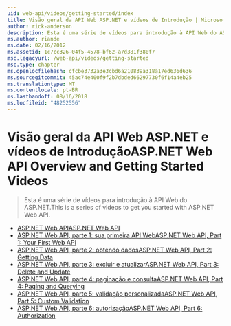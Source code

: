 ```yaml
---
uid: web-api/videos/getting-started/index
title: Visão geral da API Web ASP.NET e vídeos de Introdução | Microsoft Docs
author: rick-anderson
description: Esta é uma série de vídeos para introdução à API Web do ASP.NET.
ms.author: riande
ms.date: 02/16/2012
ms.assetid: 1c7cc326-04f5-4578-bf62-a7d381f380f7
msc.legacyurl: /web-api/videos/getting-started
msc.type: chapter
ms.openlocfilehash: cfcbe3732a3e3cbd6a210839a318a17ed636d636
ms.sourcegitcommit: 45ac74e400f9f2b7dbded66297730f6f14a4eb25
ms.translationtype: MT
ms.contentlocale: pt-BR
ms.lasthandoff: 08/16/2018
ms.locfileid: "48252556"
---
```

<a name="aspnet-web-api-overview-and-getting-started-videos"></a><span data-ttu-id="7a337-103">Visão geral da API Web ASP.NET e vídeos de Introdução</span><span class="sxs-lookup"><span data-stu-id="7a337-103">ASP.NET Web API Overview and Getting Started Videos</span></span>
====================
> <span data-ttu-id="7a337-104">Esta é uma série de vídeos para introdução à API Web do ASP.NET.</span><span class="sxs-lookup"><span data-stu-id="7a337-104">This is a series of videos to get you started with ASP.NET Web API.</span></span>


- [<span data-ttu-id="7a337-105">ASP.NET Web API</span><span class="sxs-lookup"><span data-stu-id="7a337-105">ASP.NET Web API</span></span>](aspnet-web-api.md)
- [<span data-ttu-id="7a337-106">ASP.NET Web API, parte 1: sua primeira API Web</span><span class="sxs-lookup"><span data-stu-id="7a337-106">ASP.NET Web API, Part 1: Your First Web API</span></span>](your-first-web-api.md)
- [<span data-ttu-id="7a337-107">ASP.NET Web API, parte 2: obtendo dados</span><span class="sxs-lookup"><span data-stu-id="7a337-107">ASP.NET Web API, Part 2: Getting Data</span></span>](getting-data.md)
- [<span data-ttu-id="7a337-108">ASP.NET Web API, parte 3: excluir e atualizar</span><span class="sxs-lookup"><span data-stu-id="7a337-108">ASP.NET Web API, Part 3: Delete and Update</span></span>](delete-and-update.md)
- [<span data-ttu-id="7a337-109">ASP.NET Web API, parte 4: paginação e consulta</span><span class="sxs-lookup"><span data-stu-id="7a337-109">ASP.NET Web API, Part 4: Paging and Querying</span></span>](paging-and-querying.md)
- [<span data-ttu-id="7a337-110">ASP.NET Web API, parte 5: validação personalizada</span><span class="sxs-lookup"><span data-stu-id="7a337-110">ASP.NET Web API, Part 5: Custom Validation</span></span>](custom-validation.md)
- [<span data-ttu-id="7a337-111">ASP.NET Web API, parte 6: autorização</span><span class="sxs-lookup"><span data-stu-id="7a337-111">ASP.NET Web API, Part 6: Authorization</span></span>](authorization.md)

